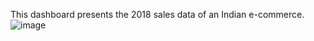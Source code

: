 This dashboard presents the 2018 sales data of an Indian e-commerce. 
![image](https://github.com/user-attachments/assets/9c4b3c9c-29e2-4e35-aa68-f6e16ee9c3eb)
